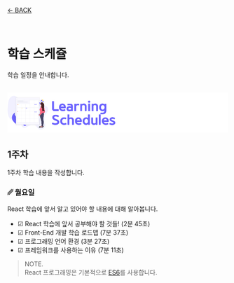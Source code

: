 [← BACK](../README.md)

<br />

# 학습 스케쥴

학습 일정을 안내합니다.

<br />

<img src="../../assets/cover--calendar.png" alt />

## 1주차

1주차 학습 내용을 작성합니다.

### ␥ 월요일

React 학습에 앞서 알고 있어야 할 내용에 대해 알아봅니다.

- ☑︎ React 학습에 앞서 공부해야 할 것들! (2분 45초)
- ☑︎ Front-End 개발 학습 로드맵 (7분 37초)
- ☑︎ 프로그래밍 언어 환경 (3분 27초)
- ☑︎ 프레임워크를 사용하는 이유 (7분 11초)

> NOTE.<br/>
> React 프로그래밍은 기본적으로 [ES6](https://이듬.run/next-javascript/)를 사용합니다.